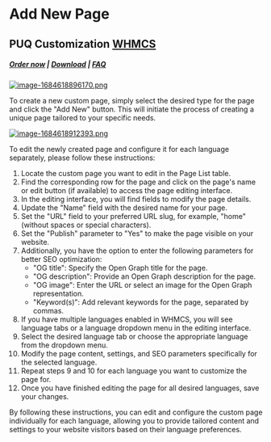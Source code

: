 # Add New Page

## PUQ Customization **[WHMCS](https://puqcloud.com/link.php?id=77)**

#####  [Order now](https://puqcloud.com/whmcs-addon-puq-customization.php) | [Download](https://download.puqcloud.com/WHMCS/addons/PUQ-Customization/) | [FAQ](https://faq.puqcloud.com/)

[![image-1684618896170.png](https://doc.puq.info/uploads/images/gallery/2023-05/scaled-1680-/image-1684618896170.png)](https://doc.puq.info/uploads/images/gallery/2023-05/image-1684618896170.png)

To create a new custom page, simply select the desired type for the page and click the "Add New" button. This will initiate the process of creating a unique page tailored to your specific needs.

[![image-1684618912393.png](https://doc.puq.info/uploads/images/gallery/2023-05/scaled-1680-/image-1684618912393.png)](https://doc.puq.info/uploads/images/gallery/2023-05/image-1684618912393.png)

To edit the newly created page and configure it for each language separately, please follow these instructions:

1. Locate the custom page you want to edit in the Page List table.
2. Find the corresponding row for the page and click on the page's name or edit button (if available) to access the page editing interface.
3. In the editing interface, you will find fields to modify the page details.
4. Update the "Name" field with the desired name for your page.
5. Set the "URL" field to your preferred URL slug, for example, "home" (without spaces or special characters).
6. Set the "Publish" parameter to "Yes" to make the page visible on your website.
7. Additionally, you have the option to enter the following parameters for better SEO optimization:
    - "OG title": Specify the Open Graph title for the page.
    - "OG description": Provide an Open Graph description for the page.
    - "OG image": Enter the URL or select an image for the Open Graph representation.
    - "Keyword(s)": Add relevant keywords for the page, separated by commas.
8. If you have multiple languages enabled in WHMCS, you will see language tabs or a language dropdown menu in the editing interface.
9. Select the desired language tab or choose the appropriate language from the dropdown menu.
10. Modify the page content, settings, and SEO parameters specifically for the selected language.
11. Repeat steps 9 and 10 for each language you want to customize the page for.
12. Once you have finished editing the page for all desired languages, save your changes.

By following these instructions, you can edit and configure the custom page individually for each language, allowing you to provide tailored content and settings to your website visitors based on their language preferences.
